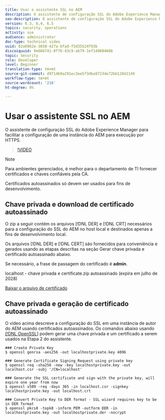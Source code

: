 ```yaml
---
title: Usar o assistente SSL no AEM
description: O assistente de configuração SSL do Adobe Experience Manager para facilitar a configuração de uma instância do AEM para execução por HTTPS.
seo-description: O assistente de configuração SSL do Adobe Experience Manager para facilitar a configuração de uma instância do AEM para execução por HTTPS.
version: 6.3, 6,4, 6.5
topics: security, operations
activity: use
audience: administrator
doc-type: technical video
uuid: 82a6962e-3658-427a-bfad-f5d35524f93b
discoiquuid: 9e666741-0f76-43c9-ab79-1ef149884686
topic: Security
role: Developer
level: Beginner
translation-type: tm+mt
source-git-commit: d9714b9a291ec3ee5f3dba9723de72bb120d2149
workflow-type: tm+mt
source-wordcount: '216'
ht-degree: 0%

---
```



# Usar o assistente SSL no AEM

O assistente de configuração SSL do Adobe Experience Manager para facilitar a configuração de uma instância do AEM para execução por HTTPS.

>[!VIDEO](https://video.tv.adobe.com/v/17993/?quality=12&learn=on)

>[!NOTE]
>
>Para ambientes gerenciados, é melhor para o departamento de TI fornecer certificados e chaves confiáveis pela CA.
>
>Certificados autoassinados só devem ser usados para fins de desenvolvimento.

## Chave privada e download de certificado autoassinado

O zip a seguir contém os arquivos [!DNL DER] e [!DNL CRT] necessários para a configuração do SSL do AEM no host local e destinados apenas a fins de desenvolvimento local.

Os arquivos [!DNL DER] e [!DNL CERT] são fornecidos para conveniência e gerados usando as etapas descritas na seção Gerar chave privada e certificado autoassinado abaixo.

Se necessário, a frase de passagem do certificado é **admin**.

localhost - chave privada e certificate.zip autoassinado (expira em julho de 2028)

[Baixar o arquivo de certificado](assets/use-the-ssl-wizard/certificate.zip)

## Chave privada e geração de certificado autoassinado

O vídeo acima descreve a configuração do SSL em uma instância de autor do AEM usando certificados autoassinados. Os comandos abaixo usando [[!DNL OpenSSL]](https://www.openssl.org/) podem gerar uma chave privada e um certificado a serem usados na Etapa 2 do assistente.

```shell
### Create Private Key
$ openssl genrsa -aes256 -out localhostprivate.key 4096

### Generate Certificate Signing Request using private key
$ openssl req -sha256 -new -key localhostprivate.key -out localhost.csr -subj '/CN=localhost'

### Generate the SSL certificate and sign with the private key, will expire one year from now
$ openssl x509 -req -days 365 -in localhost.csr -signkey localhostprivate.key -out localhost.crt

### Convert Private Key to DER format - SSL wizard requires key to be in DER format
$ openssl pkcs8 -topk8 -inform PEM -outform DER -in localhostprivate.key -out localhostprivate.der -nocrypt
```
